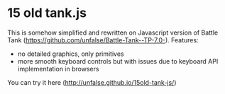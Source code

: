 # 15 old tank.js

This is somehow simplified and rewritten on Javascript version of Battle Tank (https://github.com/unfalse/Battle-Tank--TP-7.0-).
Features:
- no detailed graphics, only primitives
- more smooth keyboard controls but with issues due to keyboard API implementation in browsers

You can try it here (http://unfalse.github.io/15old-tank-js/)
